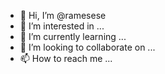 - 👋 Hi, I’m @ramesese
- 👀 I’m interested in ...
- 🌱 I’m currently learning ...
- 💞️ I’m looking to collaborate on ...
- 📫 How to reach me ...

<!---
ramesese/ramesese is a ✨ special ✨ repository because its `README.md` (this file) appears on your GitHub profile.
You can click the Preview link to take a look at your changes.
--->
